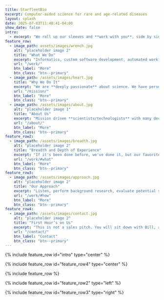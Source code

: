 ```yaml
---
title: StarfleetBio
excerpt: Computer-aided science for rare and age-related diseases
layout: splash
date: 2025-07-03T11:48:41-04:00
show_date: false
intro: 
  - excerpt: "We roll up our sleeves and **work with you**, side by side, to apply modern computer-aided science methods to move your science further, faster."
feature_row:
  - image_path: assets/images/wrench.jpg
    alt: "placeholder image 2"
    title: "What We Do"
    excerpt: "Informatics, custom software development, automated workflows on-prem or in any cloud, perform scientific research in genetics and genomics."
    url: "/work/"
    btn_label: "More"
    btn_class: "btn--primary"
  - image_path: /assets/images/heart.jpg
    title: "Why We Do It"
    excerpt: "We are **deeply passionate** about science. We have personal connections to rare and age-releated diseases."
    url: "/mission/"
    btn_label: "More"
    btn_class: "btn--primary"
  - image_path: /assets/images/about.jpg
    alt: "placeholder image 1"
    title: "About Us"
    excerpt: "Mission driven **scientists/technologists** with many decades of experience with Pharma, Biotech, Research Institutes, Government Agencies, Startups, and Academic Labs."
    url: "/about/"
    btn_label: "More"
    btn_class: "btn--primary"
feature_row2:
  - image_path: /assets/images/breadth.jpg
    alt: "placeholder image 2"
    title: "Breadth and Depth of Experience"
    excerpt: "If it's been done before, we've done it, but our favorite is when it's never been done before. **Short list of favorites:** Started as a contributing author on the public Human Genome Project. Built clusters back when it was hard, then built software for automated cluster installation from an Apple iPod. Began using AWS when it only offered S3 and EC2. Built the analysis envrionment for [Autism Speaks](https://www.autismspeaks.org) and the [discovery of 18 candidate genes](https://pubmed.ncbi.nlm.nih.gov/28263302/). Migrated a cancer discovery pipeline from on-prem to AWS HealthOmics. Phased UK BioBank to find compound heterozygotes in genes related to rare disease."
    url: "/work/#what"
    btn_label: "More"
    btn_class: "btn--primary"
feature_row3:
  - image_path: /assets/images/approach.jpg
    alt: "placeholder image 2"
    title: "Our Approach"
    excerpt: "Listen, perform background research, evaluate potential solutions, devise and deploy solutions, transfer knowledge to put ourselves out of work."
    url: "/work/#how"
    btn_label: "More"
    btn_class: "btn--primary"
feature_row4:
  - image_path: /assets/images/contact.jpg
    alt: "placeholder image 2"
    title: "First Hour’s on Us"
    excerpt: "This is not a sales pitch. You will sit down with Bill, a scientist and practitioner who is not a shill for vendors or subscription tools. He is an advocate for open source whenever appropriate and is here to listen, think with you, and help solve real problems. Tell us about your science and let’s see where we can take it together."
    url: "/contact/"
    btn_label: "Contact"
    btn_class: "btn--primary"
---
```


{% include feature_row id="intro" type="center" %}

{% include feature_row id="feature_row4" type="center" %}

{% include feature_row %}

{% include feature_row id="feature_row2" type="left" %}

{% include feature_row id="feature_row3" type="right" %}

